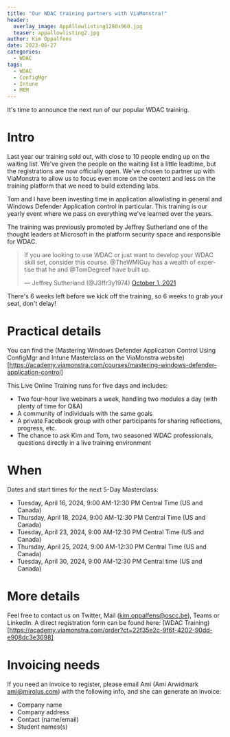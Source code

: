 ```yaml
---
title: "Our WDAC training partners with ViaMonstra!"
header:
  overlay_image: AppAllowlisting1280x960.jpg
  teaser: appallowlisting2.jpg
author: Kim Oppalfens
date: 2023-06-27
categories:
  - WDAC
tags:
  - WDAC
  - ConfigMgr
  - Intune
  - MEM
---
```

It's time to announce the next run of our popular WDAC training.

# Intro #
Last year our training sold out, with close to 10 people ending up on the waiting list. We've given the people on the waiting list a little leadtime, but the registrations are now officially open.
We've chosen to partner up with ViaMonstra to allow us to focus even more on the content and less on the training platform that we need to build extending labs.

Tom and I have been investing time in application allowlisting in general and Windows Defender Application control in particular. This training is our yearly event where we pass on everything we've learned over the years.

The training was previously promoted by Jeffrey Sutherland one of the thought leaders at Microsoft in the platform security space and responsible for WDAC.

<blockquote class="twitter-tweet" data-lang="en"><p lang="en" dir="ltr">If you are looking to use WDAC or just want to develop your WDAC skill set, consider this course. 
@TheWMIGuy has a wealth of expertise that he and @TomDegreef have built up. </p>&mdash; Jeffrey Sutherland (@J3ffr3y1974) <a href="https://twitter.com/j3ffr3y1974/status/1443974758614200322">October 1, 2021</a></blockquote>

There's 6 weeks left before we kick off the training, so 6 weeks to grab your seat, don't delay!

# Practical details #
You can find the (Mastering Windows Defender Application Control Using ConfigMgr and Intune Masterclass on the ViaMonstra website)[https://academy.viamonstra.com/courses/mastering-windows-defender-application-control]

This Live Online Training runs for five days and includes:

- Two four-hour live webinars a week, handling two modules a day (with plenty of time for Q&A)
- A community of individuals with the same goals
- A private Facebook group with other participants for sharing reflections, progress, etc.
- The chance to ask Kim and Tom, two seasoned WDAC professionals, questions directly in a live training environment

# When #
Dates and start times for the next 5-Day Masterclass:

- Tuesday, April 16, 2024, 9:00 AM-12:30 PM Central Time (US and Canada)
- Thursday, April 18, 2024, 9:00 AM-12:30 PM Central Time (US and Canada)
- Tuesday, April 23, 2024, 9:00 AM-12:30 PM Central Time (US and Canada)
- Thursday, April 25, 2024, 9:00 AM-12:30 PM Central Time (US and Canada)
- Tuesday, April 30, 2024, 9:00 AM-12:30 PM Central time (US and Canada)

# More details #
Feel free to contact us on Twitter, Mail (kim.oppalfens@oscc.be), Teams or LinkedIn.
A direct registration form can be found here: (WDAC Training)[https://academy.viamonstra.com/order?ct=22f35e2c-9f6f-4202-90dd-e908dc3e3698]

# Invoicing needs #
If you need an invoice to register, please email Ami (Ami Arwidmark <ami@mirolus.com>) with the following info, and she can generate an invoice:
- Company name
- Company address 
- Contact (name/email)
- Student names(s)







